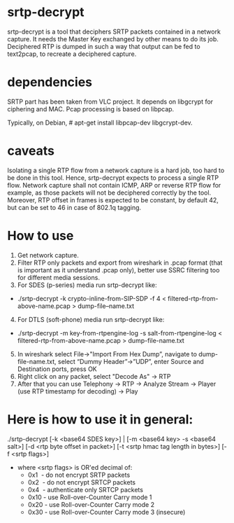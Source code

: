 srtp-decrypt
============

srtp-decrypt is a tool that deciphers SRTP packets contained in a network capture. It needs the Master Key exchanged by other means to do its job.
Deciphered RTP is dumped in such a way that output can be fed to text2pcap, to recreate a deciphered capture.

dependencies
============

SRTP part has been taken from VLC project. It depends on libgcrypt for ciphering and MAC.
Pcap processing is based on libpcap.

Typically, on Debian, # apt-get install libpcap-dev libgcrypt-dev.

caveats
=======

Isolating a single RTP flow from a network capture is a hard job, too hard to be done in this tool. Hence, srtp-decrypt expects to process a single RTP flow.
Network capture shall not contain ICMP, ARP or reverse RTP flow for example, as those packets will not be deciphered correctly by the tool.
Moreover, RTP offset in frames is expected to be constant, by default 42, but can be set to 46 in case of 802.1q tagging.

How to use
==========

1. Get network capture.
2. Filter RTP only packets and export from wireshark in .pcap format (that is important as it understand .pcap only), better use SSRC filtering too for different media sessions.
3. For SDES (p-series) media run srtp-decrypt like:
  * ./srtp-decrypt -k crypto-inline-from-SIP-SDP -f 4 \< filtered-rtp-from-above-name.pcap \> dump-file–name.txt
4. For DTLS (soft-phone) media run srtp-decrypt like:
  * ./srtp-decrypt -m key-from-rtpengine-log -s salt-from-rtpengine-log \< filtered-rtp-from-above-name.pcap \> dump-file-name.txt
5. In wireshark select File-\>"Import From Hex Dump”, navigate to dump-file-name.txt, select “Dummy Header”-\>”UDP”, enter Source and Destination ports, press OK
6. Right click on any packet, select "Decode As" -\> RTP
7. After that you can use Telephony -\> RTP -> Analyze Stream -\> Player (use RTP timestamp for decoding) -\> Play


Here is how to use it in general:
=================================

./srtp-decrypt [-k \<base64 SDES key\>] | [-m \<base64 key\> -s \<base64 salt\>] [-d \<rtp byte offset in packet\>] [-t \<srtp hmac tag length in bytes\>] [-f \<srtp flags\>]

- where \<srtp flags\> is OR'ed decimal of:
  - 0x1  - do not encrypt SRTP packets
  - 0x2  - do not encrypt SRTCP packets
  - 0x4  - authenticate only SRTCP packets
  - 0x10 - use Roll-over-Counter Carry mode 1
  - 0x20 - use Roll-over-Counter Carry mode 2
  - 0x30 - use Roll-over-Counter Carry mode 3 (insecure)
